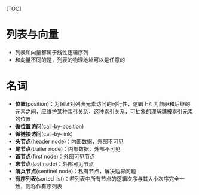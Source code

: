 [TOC]

# 列表与向量
- 列表和向量都属于线性逻辑序列
- 和向量不同的是，列表的物理地址可以是任意的

# 名词
- **位置**(position)：为保证对列表元素访问的可行性，逻辑上互为前驱和后继的元素之间，应维护某种索引关系，这种索引关系，可抽象的理解魏被索引元素的位置
- **循位置访问**(call-by-position)
- **循链接访问**(call-by-link)
- **头节点**(header node)：内部数据，外部不可见
- **尾节点**(trailer node)：内部数据，外部不可见
- **首节点**(first node)：外部可见节点
- **末节点**(last node)：外部可见节点
- **哨兵节点**(sentinel node)：私有节点，解决边界问题
- **有序列表**(sorted list)：若列表中所有节点的逻辑次序与其大小次序完全一致，则称作有序列表